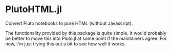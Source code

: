 # PlutoHTML.jl

Convert Pluto notebooks to pure HTML (without Javascript).

The functionality provided by this package is quite simple.
It would probably be better to move this into Pluto.jl at some point if the maintainers agree.
For now, I'm just trying this out a bit to see how well it works.
